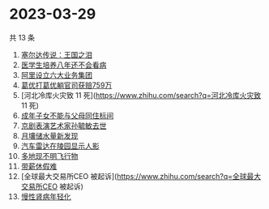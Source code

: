 # 2023-03-29

共 13 条

<!-- BEGIN -->
<!-- 最后更新时间 Wed Mar 29 2023 15:08:55 GMT+0800 (China Standard Time) -->

1. [塞尔达传说：王国之泪](https://www.zhihu.com/search?q=塞尔达传说：王国之泪)
1. [医学生培养八年还不会看病](https://www.zhihu.com/search?q=医学生培养八年还不会看病)
1. [阿里设立六大业务集团](https://www.zhihu.com/search?q=阿里设立六大业务集团)
1. [葛优打葛优躺官司获赔759万](https://www.zhihu.com/search?q=葛优打葛优躺官司获赔759万)
1. [河北冷库火灾致 11 死](https://www.zhihu.com/search?q=河北冷库火灾致 11 死)
1. [成年子女不能与父母同住标间](https://www.zhihu.com/search?q=成年子女不能与父母同住标间)
1. [京剧表演艺术家孙毓敏去世](https://www.zhihu.com/search?q=京剧表演艺术家孙毓敏去世)
1. [月壤储水量新发现](https://www.zhihu.com/search?q=月壤储水量新发现)
1. [汽车雷达在陵园显示人影](https://www.zhihu.com/search?q=汽车雷达在陵园显示人影)
1. [多地现不明飞行物](https://www.zhihu.com/search?q=多地现不明飞行物)
1. [带薪休假难](https://www.zhihu.com/search?q=带薪休假难)
1. [全球最大交易所CEO 被起诉](https://www.zhihu.com/search?q=全球最大交易所CEO
   被起诉)
1. [慢性肾病年轻化](https://www.zhihu.com/search?q=慢性肾病年轻化)

<!-- END -->
